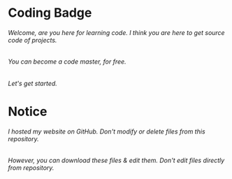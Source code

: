 # Coding Badge
###### Welcome, are you here for learning code. I think you are here to get source code of projects.
###### You can become a code master, for free.
###### Let's get started.
# Notice
###### I hosted my website on GitHub. Don't modify or delete files from this repository.
###### However, you can download these files & edit them. Don't edit files directly from repository.
